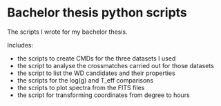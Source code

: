 # Bachelor thesis python scripts
The scripts I wrote for my bachelor thesis.

Includes:  
- the scripts to create CMDs for the three datasets I used  
- the script to analyse the crossmatches carried out for those datasets  
- the script to list the WD candidates and their properties  
- the scripts for the log(g) and T_eff comparisons  
- the scripts to plot spectra from the FITS files  
- the script for transforming coordinates from degree to hours
